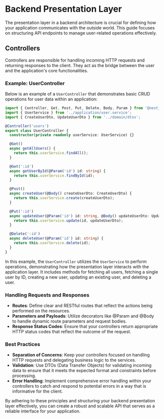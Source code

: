 # Backend Presentation Layer

The presentation layer in a backend architecture is crucial for defining how your application communicates with the outside world. This guide focuses on structuring API endpoints to manage user-related operations effectively.

## Controllers

Controllers are responsible for handling incoming HTTP requests and returning responses to the client. They act as the bridge between the user and the application's core functionalities.

### Example: UserController

Below is an example of a `UserController` that demonstrates basic CRUD operations for user data within an application:

```typescript
import { Controller, Get, Post, Put, Delete, Body, Param } from '@nestjs/common';
import { UserService } from '../application/user.service';
import { CreateUserDto, UpdateUserDto } from '../domain/dtos';

@Controller('users')
export class UserController {
  constructor(private readonly userService: UserService) {}

  @Get()
  async getAllUsers() {
    return this.userService.findAll();
  }

  @Get(':id')
  async getUserById(@Param('id') id: string) {
    return this.userService.findById(id);
  }

  @Post()
  async createUser(@Body() createUserDto: CreateUserDto) {
    return this.userService.create(createUserDto);
  }

  @Put(':id')
  async updateUser(@Param('id') id: string, @Body() updateUserDto: UpdateUserDto) {
    return this.userService.update(id, updateUserDto);
  }

  @Delete(':id')
  async deleteUser(@Param('id') id: string) {
    return this.userService.delete(id);
  }
}
```

In this example, the `UserController` utilizes the `UserService` to perform operations, demonstrating how the presentation layer interacts with the application layer. It includes methods for fetching all users, fetching a single user by ID, creating a new user, updating an existing user, and deleting a user.

### Handling Requests and Responses

- **Routes**: Define clear and RESTful routes that reflect the actions being performed on the resources.
- **Parameters and Payloads**: Utilize decorators like @Param and @Body to handle dynamic route parameters and request bodies.
- **Response Status Codes**: Ensure that your controllers return appropriate HTTP status codes that reflect the outcome of the request.

### Best Practices

- **Separation of Concerns**: Keep your controllers focused on handling HTTP requests and delegating business logic to the services.
- **Validation**: Use DTOs (Data Transfer Objects) for validating incoming data to ensure that it meets the expected format and constraints before processing.
- **Error Handling**: Implement comprehensive error handling within your controllers to catch and respond to potential errors in a way that is informative for the client.

By adhering to these principles and structuring your backend presentation layer effectively, you can create a robust and scalable API that serves as a reliable interface for your application.
